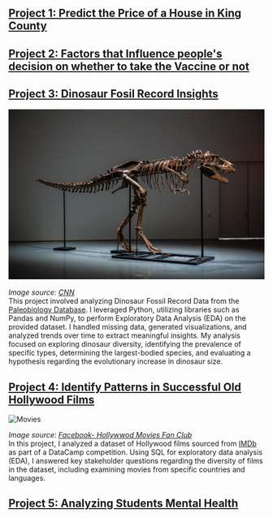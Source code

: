 ## [Project 1: Predict the Price of a House in King County](https://github.com/jshahna/King-County-House-Prices/blob/main/Group_Final_Project_CharryDeandres_KanizSyeda_ShahnazJalali.pdf)

## [Project 2: Factors that Influence people's decision on whether to take the Vaccine or not](https://github.com/jshahna/H1N1-and-Seasonal-Flu-Vaccine/blob/main/Vaccince%20Data%20Analysis%20Report.pdf)

## [Project 3: Dinosaur Fosil Record Insights](https://github.com/jshahna/Dinosaur-Fossil-Record-Insights/blob/main/Dinosaurs-fossil-insights.ipynb)

![Dinosaur](Dinosaur.png)

*Image source: [CNN](https://www.cnn.com/style/article/gorgosaurus-dinosaur-skeleton-auction-scn/index.html)*<br>
This project involved analyzing Dinosaur Fossil Record Data from the [Paleobiology Database](https://paleobiodb.org/#/). I leveraged Python, utilizing libraries such as Pandas and NumPy, to perform Exploratory Data Analysis (EDA) on the provided dataset. I handled missing data, generated visualizations, and analyzed trends over time to extract meaningful insights. My analysis focused on exploring dinosaur diversity, identifying the prevalence of specific types, determining the largest-bodied species, and evaluating a hypothesis regarding the evolutionary increase in dinosaur size.

## [Project 4: Identify Patterns in Successful Old Hollywood Films](https://github.com/jshahna/Successful-Hollywood-Movies/blob/main/Successful-Hollywood-Movies.ipynb)

![Movies](Movies.png)

*Image source: [Facebook- Hollywwod Movies Fan Club](https://www.facebook.com/photo/?fbid=164221032917998&set=a.164221019584666)* <br>
In this project, I analyzed a dataset of Hollywood films sourced from [IMDb](https://www.imdb.com/) as part of a DataCamp competition. Using SQL for exploratory data analysis (EDA), I answered key stakeholder questions regarding the diversity of films in the dataset, including examining movies from specific countries and languages. 

## [Project 5: Analyzing Students Mental Health](https://www.datacamp.com/datalab/w/50aac941-ec39-4255-ae6e-0d4378eaa82e/edit)
